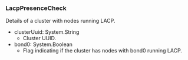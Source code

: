 ### LacpPresenceCheck
Details of a cluster with nodes running LACP.

- clusterUuid: System.String
  - Cluster UUID.
- bond0: System.Boolean
  - Flag indicating if the cluster has nodes with bond0 running LACP.
